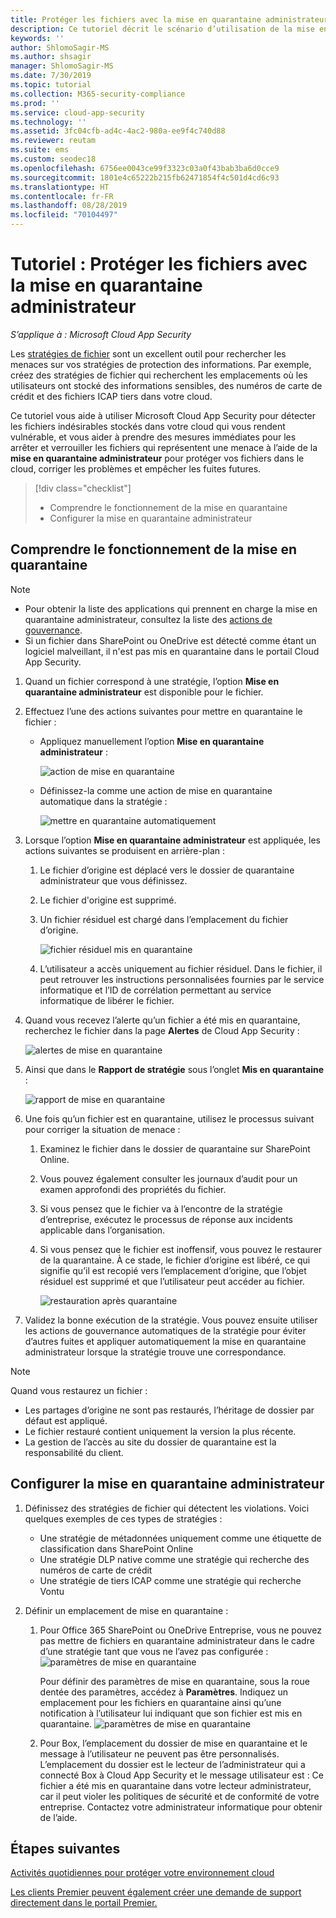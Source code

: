 ```yaml
---
title: Protéger les fichiers avec la mise en quarantaine administrateur Cloud App Security
description: Ce tutoriel décrit le scénario d’utilisation de la mise en quarantaine administrateur pour contrôler les violations de données.
keywords: ''
author: ShlomoSagir-MS
ms.author: shsagir
manager: ShlomoSagir-MS
ms.date: 7/30/2019
ms.topic: tutorial
ms.collection: M365-security-compliance
ms.prod: ''
ms.service: cloud-app-security
ms.technology: ''
ms.assetid: 3fc04cfb-ad4c-4ac2-980a-ee9f4c740d88
ms.reviewer: reutam
ms.suite: ems
ms.custom: seodec18
ms.openlocfilehash: 6756ee0043ce99f3323c03a0f43bab3ba6d0cce9
ms.sourcegitcommit: 1801e4c65222b215fb62471854f4c501d4cd6c93
ms.translationtype: HT
ms.contentlocale: fr-FR
ms.lasthandoff: 08/28/2019
ms.locfileid: "70104497"
---
```

# <a name="tutorial-protect-files-with-admin-quarantine"></a>Tutoriel : Protéger les fichiers avec la mise en quarantaine administrateur

*S’applique à : Microsoft Cloud App Security*

Les [stratégies de fichier](data-protection-policies.md) sont un excellent outil pour rechercher les menaces sur vos stratégies de protection des informations. Par exemple, créez des stratégies de fichier qui recherchent les emplacements où les utilisateurs ont stocké des informations sensibles, des numéros de carte de crédit et des fichiers ICAP tiers dans votre cloud.

Ce tutoriel vous aide à utiliser Microsoft Cloud App Security pour détecter les fichiers indésirables stockés dans votre cloud qui vous rendent vulnérable, et vous aider à prendre des mesures immédiates pour les arrêter et verrouiller les fichiers qui représentent une menace à l’aide de la **mise en quarantaine administrateur**  pour protéger vos fichiers dans le cloud, corriger les problèmes et empêcher les fuites futures.

> [!div class="checklist"]
> * Comprendre le fonctionnement de la mise en quarantaine 
> * Configurer la mise en quarantaine administrateur

## <a name="understand-how-quarantine-works"></a>Comprendre le fonctionnement de la mise en quarantaine

>[!NOTE]
> - Pour obtenir la liste des applications qui prennent en charge la mise en quarantaine administrateur, consultez la liste des [actions de gouvernance](governance-actions.md).
> - Si un fichier dans SharePoint ou OneDrive est détecté comme étant un logiciel malveillant, il n'est pas mis en quarantaine dans le portail Cloud App Security.

1. Quand un fichier correspond à une stratégie, l’option **Mise en quarantaine administrateur** est disponible pour le fichier.

2. Effectuez l’une des actions suivantes pour mettre en quarantaine le fichier :

   - Appliquez manuellement l’option **Mise en quarantaine administrateur** :

     ![action de mise en quarantaine](./media/quarantine-action.png)

   - Définissez-la comme une action de mise en quarantaine automatique dans la stratégie :

     ![mettre en quarantaine automatiquement](./media/quarantine-automated.png)

3. Lorsque l’option **Mise en quarantaine administrateur** est appliquée, les actions suivantes se produisent en arrière-plan :

   1. Le fichier d’origine est déplacé vers le dossier de quarantaine administrateur que vous définissez.
   2. Le fichier d'origine est supprimé.
   3. Un fichier résiduel est chargé dans l’emplacement du fichier d’origine.

      ![fichier résiduel mis en quarantaine](./media/quarantine-tombstone.png)

   4. L’utilisateur a accès uniquement au fichier résiduel. Dans le fichier, il peut retrouver les instructions personnalisées fournies par le service informatique et l’ID de corrélation permettant au service informatique de libérer le fichier.

4. Quand vous recevez l’alerte qu’un fichier a été mis en quarantaine, recherchez le fichier dans la page **Alertes** de Cloud App Security :

   ![alertes de mise en quarantaine](./media/quarantine-alerts.png)

5. Ainsi que dans le **Rapport de stratégie** sous l’onglet **Mis en quarantaine** :

   ![rapport de mise en quarantaine](./media/quarantine-report.png)

6. Une fois qu’un fichier est en quarantaine, utilisez le processus suivant pour corriger la situation de menace :

    1. Examinez le fichier dans le dossier de quarantaine sur SharePoint Online.
    2. Vous pouvez également consulter les journaux d’audit pour un examen approfondi des propriétés du fichier.
    3. Si vous pensez que le fichier va à l’encontre de la stratégie d’entreprise, exécutez le processus de réponse aux incidents applicable dans l’organisation.
    4. Si vous pensez que le fichier est inoffensif, vous pouvez le restaurer de la quarantaine. À ce stade, le fichier d’origine est libéré, ce qui signifie qu’il est recopié vers l’emplacement d’origine, que l’objet résiduel est supprimé et que l’utilisateur peut accéder au fichier.

       ![restauration après quarantaine](./media/quarantine-restore.png)

7. Validez la bonne exécution de la stratégie. Vous pouvez ensuite utiliser les actions de gouvernance automatiques de la stratégie pour éviter d’autres fuites et appliquer automatiquement la mise en quarantaine administrateur lorsque la stratégie trouve une correspondance.

> [!NOTE]
> Quand vous restaurez un fichier :
> - Les partages d’origine ne sont pas restaurés, l’héritage de dossier par défaut est appliqué.
> - Le fichier restauré contient uniquement la version la plus récente.
> - La gestion de l’accès au site du dossier de quarantaine est la responsabilité du client.

## <a name="set-up-admin-quarantine"></a>Configurer la mise en quarantaine administrateur

1. Définissez des stratégies de fichier qui détectent les violations. Voici quelques exemples de ces types de stratégies :

    - Une stratégie de métadonnées uniquement comme une étiquette de classification dans SharePoint Online
    - Une stratégie DLP native comme une stratégie qui recherche des numéros de carte de crédit
    - Une stratégie de tiers ICAP comme une stratégie qui recherche Vontu

2. Définir un emplacement de mise en quarantaine :
   1. Pour Office 365 SharePoint ou OneDrive Entreprise, vous ne pouvez pas mettre de fichiers en quarantaine administrateur dans le cadre d’une stratégie tant que vous ne l’avez pas configurée : ![paramètres de mise en quarantaine](./media/quarantine-warning.png)

      Pour définir des paramètres de mise en quarantaine, sous la roue dentée des paramètres, accédez à **Paramètres**. Indiquez un emplacement pour les fichiers en quarantaine ainsi qu’une notification à l’utilisateur lui indiquant que son fichier est mis en quarantaine.
      ![paramètres de mise en quarantaine](./media/quarantine-settings.png)

   2. Pour Box, l’emplacement du dossier de mise en quarantaine et le message à l’utilisateur ne peuvent pas être personnalisés. L’emplacement du dossier est le lecteur de l’administrateur qui a connecté Box à Cloud App Security et le message utilisateur est : Ce fichier a été mis en quarantaine dans votre lecteur administrateur, car il peut violer les politiques de sécurité et de conformité de votre entreprise. Contactez votre administrateur informatique pour obtenir de l’aide.

## <a name="next-steps"></a>Étapes suivantes 
[Activités quotidiennes pour protéger votre environnement cloud](daily-activities-to-protect-your-cloud-environment.md)

[Les clients Premier peuvent également créer une demande de support directement dans le portail Premier.](https://premier.microsoft.com/)  
